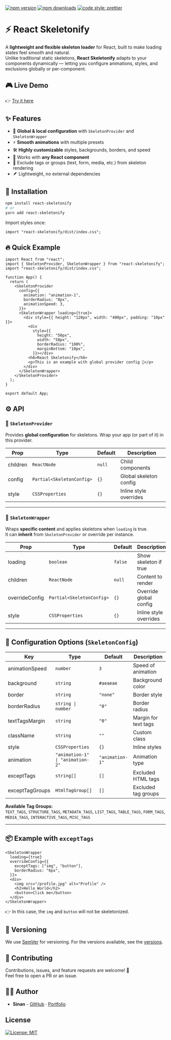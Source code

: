 [![npm version](https://img.shields.io/npm/v/react-skeletonify.svg)](https://www.npmjs.com/package/react-skeletonify)
[![npm downloads](https://img.shields.io/npm/dm/react-skeletonify.svg)](https://www.npmjs.com/package/react-skeletonify)
[![code style: prettier](https://img.shields.io/badge/code_style-prettier-ff69b4.svg?style=flat-square)](https://github.com/prettier/prettier)

# ⚡ React Skeletonify

A **lightweight and flexible skeleton loader** for React, built to make loading states feel smooth and natural.  
Unlike traditional static skeletons, **React Skeletonify** adapts to your components dynamically — letting you configure animations, styles, and exclusions globally or per-component.

## 🎮 Live Demo

👉 [Try it here](https://playcode.io/2556254)

## ✨ Features

- 🎨 **Global & local configuration** with `SkeletonProvider` and `SkeletonWrapper`
- ⚡ **Smooth animations** with multiple presets
- 🛠️ **Highly customizable** styles, backgrounds, borders, and speed
- 🧩 Works with **any React component**
- 🧃 Exclude tags or groups (text, form, media, etc.) from skeleton rendering
- 🪶 Lightweight, no external dependencies

## 🚀 Installation

```bash
npm install react-skeletonify
# or
yarn add react-skeletonify
```

Import styles once:

```tsx
import "react-skeletonify/dist/index.css";
```

## 🔥 Quick Example

```tsx
import React from "react";
import { SkeletonProvider, SkeletonWrapper } from "react-skeletonify";
import "react-skeletonify/dist/index.css";

function App() {
  return (
    <SkeletonProvider
      config={{
        animation: "animation-1",
        borderRadius: "8px",
        animationSpeed: 3,
      }}>
      <SkeletonWrapper loading={true}>
        <div style={{ height: "120px", width: "400px", padding: "10px" }}>
          <div
            style={{
              height: "50px",
              width: "50px",
              borderRadius: "100%",
              marginBottom: "10px",
            }}></div>
          <h6>React Skeletonify</h6>
          <p>This is an example with global provider config 🚀</p>
        </div>
      </SkeletonWrapper>
    </SkeletonProvider>
  );
}

export default App;
```

## ⚙️ API

### 🔹 `SkeletonProvider`

Provides **global configuration** for skeletons. Wrap your app (or part of it) in this provider.

| Prop     | Type                      | Default | Description            |
| -------- | ------------------------- | ------- | ---------------------- |
| children | `ReactNode`               | `null`  | Child components       |
| config   | `Partial<SkeletonConfig>` | `{}`    | Global skeleton config |
| style    | `CSSProperties`           | `{}`    | Inline style overrides |

---

### 🔹 `SkeletonWrapper`

Wraps **specific content** and applies skeletons when `loading` is true.  
It can **inherit** from `SkeletonProvider` or override per instance.

| Prop           | Type                      | Default | Description            |
| -------------- | ------------------------- | ------- | ---------------------- |
| loading        | `boolean`                 | `false` | Show skeleton if true  |
| children       | `ReactNode`               | `null`  | Content to render      |
| overrideConfig | `Partial<SkeletonConfig>` | `{}`    | Override global config |
| style          | `CSSProperties`           | `{}`    | Inline style overrides |

---

## 🎨 Configuration Options (`SkeletonConfig`)

| Key             | Type                             | Default         | Description          |
| --------------- | -------------------------------- | --------------- | -------------------- |
| animationSpeed  | `number`                         | `3`             | Speed of animation   |
| background      | `string`                         | `#aeaeae`       | Background color     |
| border          | `string`                         | `"none"`        | Border style         |
| borderRadius    | `string \| number`               | `"0"`           | Border radius        |
| textTagsMargin  | `string`                         | `"0"`           | Margin for text tags |
| className       | `string`                         | `""`            | Custom class         |
| style           | `CSSProperties`                  | `{}`            | Inline styles        |
| animation       | `"animation-1" \| "animation-2"` | `"animation-1"` | Animation type       |
| exceptTags      | `string[]`                       | `[]`            | Excluded HTML tags   |
| exceptTagGroups | `HtmlTagGroup[]`                 | `[]`            | Excluded tag groups  |

**Available Tag Groups:**  
`TEXT_TAGS`, `STRUCTURE_TAGS`, `METADATA_TAGS`, `LIST_TAGS`, `TABLE_TAGS`, `FORM_TAGS`, `MEDIA_TAGS`, `INTERACTIVE_TAGS`, `MISC_TAGS`

---

## 📦 Example with `exceptTags`

```tsx
<SkeletonWrapper
  loading={true}
  overrideConfig={{
    exceptTags: ["img", "button"],
    borderRadius: "6px",
  }}>
  <div>
    <img src="/profile.jpg" alt="Profile" />
    <h2>Hello World</h2>
    <button>Click me</button>
  </div>
</SkeletonWrapper>
```

👉 In this case, the `img` and `button` will not be skeletonized.

## 📌 Versioning

We use [SemVer](http://semver.org/) for versioning. For the versions available, see the [versions](https://www.npmjs.com/package/react-skeletonify?activeTab=versions).

## 🤝 Contributing

Contributions, issues, and feature requests are welcome! 🎉  
Feel free to open a PR or an issue.

## 👨‍💻 Author

- **Sinan** - [GitHub](https://github.com/Sinan0333) · [Portfolio](http://sinan-dev.in)

## License

[![License: MIT](https://img.shields.io/badge/License-MIT-yellow.svg)](https://opensource.org/licenses/MIT)
